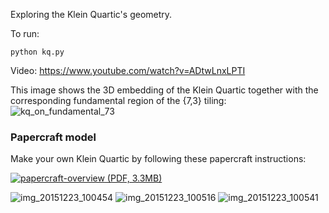 Exploring the Klein Quartic's geometry.

To run: 

    python kq.py

Video: https://www.youtube.com/watch?v=ADtwLnxLPTI

This image shows the 3D embedding of the Klein Quartic together with the corresponding fundamental region of the {7,3} tiling:
![kq_on_fundamental_73](https://cloud.githubusercontent.com/assets/647092/11603274/88411e40-9ad8-11e5-9509-92f51272621f.png)

### Papercraft model ###

Make your own Klein Quartic by following these papercraft instructions:

[![papercraft-overview](https://cloud.githubusercontent.com/assets/647092/12025772/eda778ae-ada9-11e5-96dc-7a423e48a899.png)  (PDF, 3.3MB)](https://github.com/timhutton/klein-quartic/releases/download/0.1/KleinQuartic-papercraft-instructions_all.pdf)

![img_20151223_100454](https://cloud.githubusercontent.com/assets/647092/12025864/f3761b04-adaa-11e5-9a79-daad33d30248.jpg)
![img_20151223_100516](https://cloud.githubusercontent.com/assets/647092/12025865/f3963632-adaa-11e5-899b-b826f0c8bebd.jpg)
![img_20151223_100541](https://cloud.githubusercontent.com/assets/647092/12025866/f3992284-adaa-11e5-81ae-2ff7ef05b0c6.jpg)
